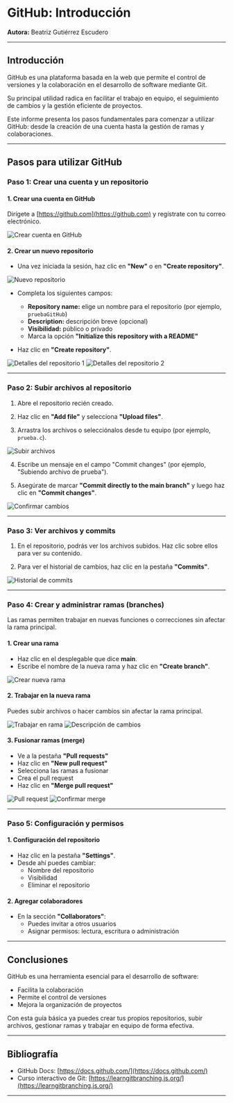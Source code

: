 # GitHub: Introducción  
**Autora:** Beatriz Gutiérrez Escudero

---

## Introducción

GitHub es una plataforma basada en la web que permite el control de versiones y la colaboración en el desarrollo de software mediante Git.

Su principal utilidad radica en facilitar el trabajo en equipo, el seguimiento de cambios y la gestión eficiente de proyectos.

Este informe presenta los pasos fundamentales para comenzar a utilizar GitHub: desde la creación de una cuenta hasta la gestión de ramas y colaboraciones.

---

## Pasos para utilizar GitHub

### Paso 1: Crear una cuenta y un repositorio

#### 1. Crear una cuenta en GitHub

Dirígete a [https://github.com](https://github.com) y regístrate con tu correo electrónico.

![Crear cuenta en GitHub](https://github.com/user-attachments/assets/d771d912-4280-4804-b6e4-2cea1a56879e)

#### 2. Crear un nuevo repositorio

- Una vez iniciada la sesión, haz clic en **"New"** o en **"Create repository"**.

![Nuevo repositorio](https://github.com/user-attachments/assets/28a5d1cd-f16a-4018-b07c-2e5568982c41)

- Completa los siguientes campos:
  - **Repository name:** elige un nombre para el repositorio (por ejemplo, `pruebaGitHub`)
  - **Description:** descripción breve (opcional)
  - **Visibilidad:** público o privado
  - Marca la opción **"Initialize this repository with a README"**

- Haz clic en **"Create repository"**.

![Detalles del repositorio 1](https://github.com/user-attachments/assets/f7dd6e9c-147f-4f90-9c2d-e98f8f5c0592)
![Detalles del repositorio 2](https://github.com/user-attachments/assets/13b0cc12-ff1e-439d-ae90-1f3469053c40)

---

### Paso 2: Subir archivos al repositorio

1. Abre el repositorio recién creado.

2. Haz clic en **"Add file"** y selecciona **"Upload files"**.

3. Arrastra los archivos o selecciónalos desde tu equipo (por ejemplo, `prueba.c`).

![Subir archivos](https://github.com/user-attachments/assets/b22dbcf6-63c2-4c4e-bc8a-0767f0e6f1e9)

4. Escribe un mensaje en el campo "Commit changes" (por ejemplo, "Subiendo archivo de prueba").

5. Asegúrate de marcar **"Commit directly to the main branch"** y luego haz clic en **"Commit changes"**.

![Confirmar cambios](https://github.com/user-attachments/assets/60b90e04-e16d-473f-95cc-4e20376bb04a)

---

### Paso 3: Ver archivos y commits

1. En el repositorio, podrás ver los archivos subidos. Haz clic sobre ellos para ver su contenido.

2. Para ver el historial de cambios, haz clic en la pestaña **"Commits"**.

![Historial de commits](https://github.com/user-attachments/assets/bfa6b8f8-e5c9-438d-bb46-746d4c7830cf)

---

### Paso 4: Crear y administrar ramas (branches)

Las ramas permiten trabajar en nuevas funciones o correcciones sin afectar la rama principal.

#### 1. Crear una rama

- Haz clic en el desplegable que dice **main**.
- Escribe el nombre de la nueva rama y haz clic en **"Create branch"**.

![Crear nueva rama](https://github.com/user-attachments/assets/de8f7810-59c3-4c20-8f8d-6cde9d4d7c03)

#### 2. Trabajar en la nueva rama

Puedes subir archivos o hacer cambios sin afectar la rama principal.

![Trabajar en rama](https://github.com/user-attachments/assets/963b55dc-0ac8-45c0-a90c-28369e6edc87)
![Descripción de cambios](https://github.com/user-attachments/assets/4ee73475-f7ab-4c17-a8f2-7fa856d27dfc)

#### 3. Fusionar ramas (merge)

- Ve a la pestaña **"Pull requests"**
- Haz clic en **"New pull request"**
- Selecciona las ramas a fusionar
- Crea el pull request
- Haz clic en **"Merge pull request"**

![Pull request](https://github.com/user-attachments/assets/f0ff39e6-697a-40b4-b375-ff242ad3a5d9)
![Confirmar merge](https://github.com/user-attachments/assets/06e2245f-a022-4a55-b369-75f9119647d9)

---

### Paso 5: Configuración y permisos

#### 1. Configuración del repositorio

- Haz clic en la pestaña **"Settings"**.
- Desde ahí puedes cambiar:
  - Nombre del repositorio
  - Visibilidad
  - Eliminar el repositorio

#### 2. Agregar colaboradores

- En la sección **"Collaborators"**:
  - Puedes invitar a otros usuarios
  - Asignar permisos: lectura, escritura o administración

---

## Conclusiones

GitHub es una herramienta esencial para el desarrollo de software:

- Facilita la colaboración
- Permite el control de versiones
- Mejora la organización de proyectos

Con esta guía básica ya puedes crear tus propios repositorios, subir archivos, gestionar ramas y trabajar en equipo de forma efectiva.

---

## Bibliografía

- GitHub Docs: [https://docs.github.com/](https://docs.github.com/)
- Curso interactivo de Git: [https://learngitbranching.js.org/](https://learngitbranching.js.org/)

---
